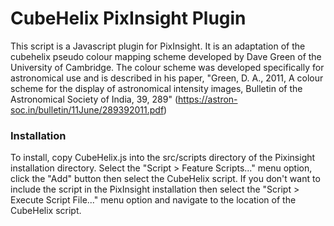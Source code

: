 CubeHelix PixInsight Plugin
===========================

This script is a Javascript plugin for PixInsight.  It is an adaptation of the cubehelix pseudo colour mapping scheme developed by Dave Green of the University of Cambridge.  The colour scheme was developed specifically for astronomical use and is described in his paper, "Green, D. A., 2011, A colour scheme for the display of astronomical intensity images, Bulletin of the Astronomical Society of India, 39, 289"
(https://astron-soc.in/bulletin/11June/289392011.pdf)

### Installation ###
 To install, copy CubeHelix.js into the src/scripts directory of the Pixinsight installation directory.  Select the "Script > Feature Scripts..." menu option, click the "Add" button then select the CubeHelix script. If you don't want to include the script in the PixInsight installation then select the "Script > Execute Script File..." menu option and navigate to the location of the CubeHelix script.
